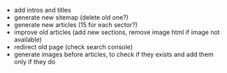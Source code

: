 - add intros and titles
- generate new sitemap (delete old one?)
- generate new articles (15 for each sector?)
- improve old articles (add new sections, remove image html if image not available)
- redirect old page (check search console)
- generate images before articles, to check if they exists and add them only if they do

